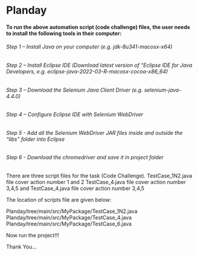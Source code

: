 # Planday

#### To run the above automation script (code challenge) files, the user needs to install the following tools in their computer:

###### Step 1 – Install Java on your computer (e.g. jdk-8u341-macosx-x64)
###### Step 2 – Install Eclipse IDE (Download latest version of “Eclipse IDE for Java Developers, e.g. eclipse-java-2022-03-R-macosx-cocoa-x86_64)
###### Step 3 – Download the Selenium Java Client Driver (e.g. selenium-java-4.4.0)
###### Step 4 – Configure Eclipse IDE with Selenium WebDriver
###### Step 5 - Add all the Selenium WebDriver JAR files inside and outside the “libs” folder into Eclipse
###### Step 6 - Download the chromedriver and save it in project folder

There are three script files for the task (Code Challenge). 
TestCase_1N2.java file cover action number 1 and 2
TestCase_4.java file cover action number 3,4,5 and 
TestCase_4.java file cover action number 3,4,5

The location of scripts file are given below:

Planday/tree/main/src/MyPackage/TestCase_1N2.java 
Planday/tree/main/src/MyPackage/TestCase_4.java
Planday/tree/main/src/MyPackage/TestCase_6.java

Now run the project!!!

Thank You...
